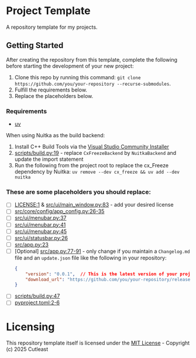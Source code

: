 # Project Template

A repository template for my projects.

## Getting Started

After creating the repository from this template, complete the following before starting the development of your new project:

1. Clone this repo by running this command: `git clone https://github.com/you/your-repository --recurse-submodules`.
2. Fulfill the requirements below.
3. Replace the placeholders below.

### Requirements

- [uv](https://docs.astral.sh/uv/getting-started/installation/)

When using Nuitka as the build backend:

1. Install C++ Build Tools via the [Visual Studio Community Installer](https://visualstudio.microsoft.com/downloads/)
2. [scripts/build.py:19](./scripts/build.py#L19) - replace `CxFreezeBackend` by `NuitkaBackend` and update the import statement
3. Run the following from the project root to replace the cx_Freeze dependency by Nuitka:
    `uv remove --dev cx_freeze && uv add --dev nuitka`

### These are some placeholders you should replace:

- [ ] [LICENSE:1](./LICENSE) & [src/ui/main_window.py:83](./src/ui/main_window.py#L83) - add your desired license
- [ ] [src/core/config/app_config.py:26-35](./src/core/config/app_config.py#L26-36)
- [ ] [src/ui/menubar.py:37](./src/ui/menubar.py#L37)
- [ ] [src/ui/menubar.py:41](./src/ui/menubar.py#L41)
- [ ] [src/ui/menubar.py:45](./src/ui/menubar.py#L45)
- [ ] [src/ui/statusbar.py:26](./src/ui/statusbar.py#L26)
- [ ] [src/app.py:23](./src/app.py#L23)
- [ ] [Optional] [src/app.py:77-91](./src/app.py#L77-92) - only change if you maintain a `Changelog.md` file and an `update.json` file like the following in your repository:
  ```json
  {
      "version": "0.0.1",  // This is the latest version of your project
      "download_url": "https://github.com/you/your-repository/releases"  // Replace this by the actual download URL
  }
  ```
- [ ] [scripts/build.py:47](./scripts/build.py#L47)
- [ ] [pyproject.toml:2-6](./pyproject.toml#L2-7)

# Licensing

This repository template itself is licensed under the [MIT License](https://opensource.org/license/mit) - Copyright (c) 2025 Cutleast
